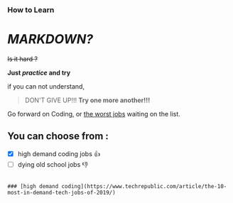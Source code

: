 ### How to Learn
# _MARKDOWN?_

  ~~Is it hard ?~~
  
  **Just _practice_ and try** 
  
  if you can not understand,
  > DON'T GIVE UP!!! **Try one more another!!!**
  
Go forward on Coding, or [the worst jobs](https://www.thebalancecareers.com/worst-jobs-in-america-4136433) waiting on the list. 

## You can choose from : ##

- [x] high demand coding jobs :+1:
- [ ] dying old school jobs :-1:

```high demanding coding jobs

### [high demand coding](https://www.techrepublic.com/article/the-10-most-in-demand-tech-jobs-of-2019/) 

```
